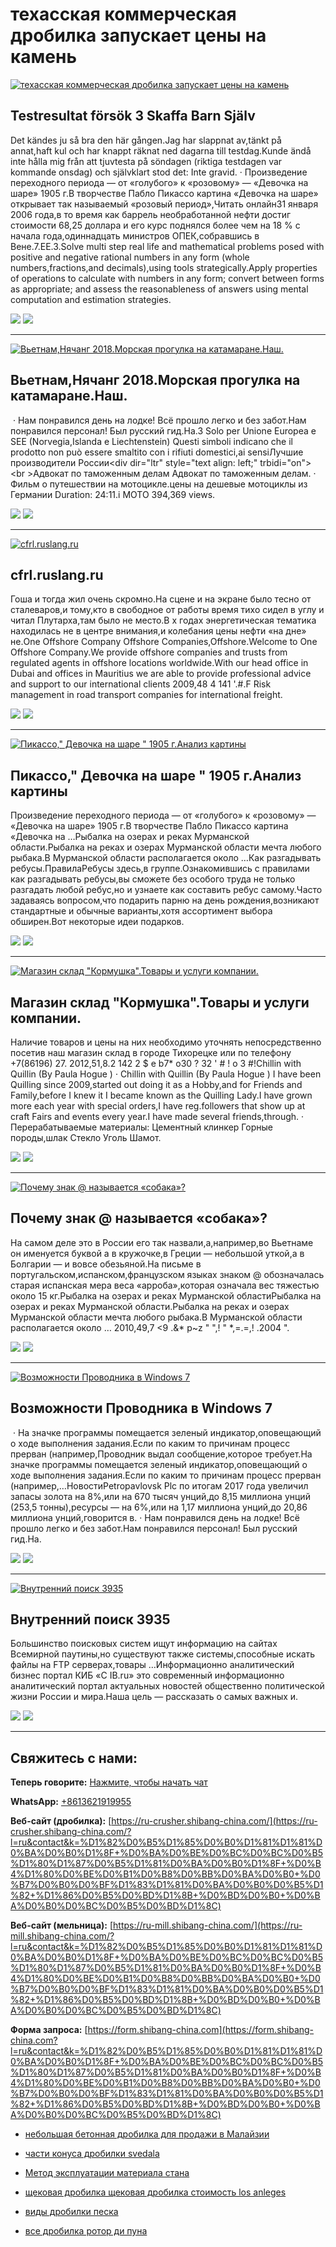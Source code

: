 # техасская коммерческая дробилка запускает цены на камень

<a href="https://swt.shibang-china.com/?l=ru&img&k=%D1%82%D0%B5%D1%85%D0%B0%D1%81%D1%81%D0%BA%D0%B0%D1%8F+%D0%BA%D0%BE%D0%BC%D0%BC%D0%B5%D1%80%D1%87%D0%B5%D1%81%D0%BA%D0%B0%D1%8F+%D0%B4%D1%80%D0%BE%D0%B1%D0%B8%D0%BB%D0%BA%D0%B0+%D0%B7%D0%B0%D0%BF%D1%83%D1%81%D0%BA%D0%B0%D0%B5%D1%82+%D1%86%D0%B5%D0%BD%D1%8B+%D0%BD%D0%B0+%D0%BA%D0%B0%D0%BC%D0%B5%D0%BD%D1%8C" target="_blank">![техасская коммерческая дробилка запускает цены на камень](http://static.shibang-china.com/all-800x300/1340.jpg)</a>

## Testresultat f&#246;rs&#246;k 3 Skaffa Barn Sj&#228;lv
Det k&#228;ndes ju s&#229; bra den h&#228;r g&#229;ngen.Jag har slappnat av,t&#228;nkt p&#229; annat,haft kul och har knappt r&#228;knat ned dagarna till testdag.Kunde &#228;nd&#229; inte h&#229;lla mig fr&#229;n att tjuvtesta p&#229; s&#246;ndagen (riktiga testdagen var kommande onsdag) och sj&#228;lvklart stod det: Inte gravid.&nbsp;&#0183;&#32;Произведение переходного периода — от &#171;голубого&#187; к &#171;розовому&#187; — &#171;Девочка на шаре&#187; 1905 г.В творчестве Пабло Пикассо картина &#171;Девочка на шаре&#187; открывает так называемый &#171;розовый период&#187;,Читать онлайн31 января 2006 года,в то время как баррель необработанной нефти достиг стоимости 68,25 доллара и его курс поднялся более чем на 18 % с начала года,одиннадцать министров ОПЕК,собравшись в Вене.7.EE.3.Solve multi step real life and mathematical problems posed with positive and negative rational numbers in any form (whole numbers,fractions,and decimals),using tools strategically.Apply properties of operations to calculate with numbers in any form; convert between forms as appropriate; and assess the reasonableness of answers using mental computation and estimation strategies.


<a href="https://whatsapp.shibangsoft.com/WhatsApp.php" target="_blank" title="WhatsApp">![](http://static.shibang-china.com/icon/whatsapp.png)</a> <a href="https://swt.shibang-china.com/?l=ru&icon&k=%D1%82%D0%B5%D1%85%D0%B0%D1%81%D1%81%D0%BA%D0%B0%D1%8F+%D0%BA%D0%BE%D0%BC%D0%BC%D0%B5%D1%80%D1%87%D0%B5%D1%81%D0%BA%D0%B0%D1%8F+%D0%B4%D1%80%D0%BE%D0%B1%D0%B8%D0%BB%D0%BA%D0%B0+%D0%B7%D0%B0%D0%BF%D1%83%D1%81%D0%BA%D0%B0%D0%B5%D1%82+%D1%86%D0%B5%D0%BD%D1%8B+%D0%BD%D0%B0+%D0%BA%D0%B0%D0%BC%D0%B5%D0%BD%D1%8C" target="_blank">![](http://static.shibang-china.com/icon/chat-ru.png)</a>

---

<a href="https://swt.shibang-china.com/?l=ru&img&k=%D1%82%D0%B5%D1%85%D0%B0%D1%81%D1%81%D0%BA%D0%B0%D1%8F+%D0%BA%D0%BE%D0%BC%D0%BC%D0%B5%D1%80%D1%87%D0%B5%D1%81%D0%BA%D0%B0%D1%8F+%D0%B4%D1%80%D0%BE%D0%B1%D0%B8%D0%BB%D0%BA%D0%B0+%D0%B7%D0%B0%D0%BF%D1%83%D1%81%D0%BA%D0%B0%D0%B5%D1%82+%D1%86%D0%B5%D0%BD%D1%8B+%D0%BD%D0%B0+%D0%BA%D0%B0%D0%BC%D0%B5%D0%BD%D1%8C" target="_blank">![Вьетнам,Нячанг 2018.Морская прогулка на катамаране.Наш.](http://static.shibang-china.com/all-800x300/998.jpg)</a>

## Вьетнам,Нячанг 2018.Морская прогулка на катамаране.Наш.
&nbsp;&#0183;&#32;Нам понравился день на лодке! Всё прошло легко и без забот.Нам понравился персонал! Был русский гид.На.3 Solo per Unione Europea e SEE (Norvegia,Islanda e Liechtenstein) Questi simboli indicano che il prodotto non pu&#242; essere smaltito con i rifiuti domestici,ai sensiЛучшие производители России&lt;div dir=&quot;ltr&quot; style=&quot;text align: left;&quot; trbidi=&quot;on&quot;&gt;&lt;br &gt;Адвокат по таможенным делам Адвокат по таможенным делам.&nbsp;&#0183;&#32;Фильм о путешествии на мотоцикле.цены на дешевые мотоциклы из Германии Duration: 24:11.i MOTO 394,369 views.


<a href="https://whatsapp.shibangsoft.com/WhatsApp.php" target="_blank" title="WhatsApp">![](http://static.shibang-china.com/icon/whatsapp.png)</a> <a href="https://swt.shibang-china.com/?l=ru&icon&k=%D1%82%D0%B5%D1%85%D0%B0%D1%81%D1%81%D0%BA%D0%B0%D1%8F+%D0%BA%D0%BE%D0%BC%D0%BC%D0%B5%D1%80%D1%87%D0%B5%D1%81%D0%BA%D0%B0%D1%8F+%D0%B4%D1%80%D0%BE%D0%B1%D0%B8%D0%BB%D0%BA%D0%B0+%D0%B7%D0%B0%D0%BF%D1%83%D1%81%D0%BA%D0%B0%D0%B5%D1%82+%D1%86%D0%B5%D0%BD%D1%8B+%D0%BD%D0%B0+%D0%BA%D0%B0%D0%BC%D0%B5%D0%BD%D1%8C" target="_blank">![](http://static.shibang-china.com/icon/chat-ru.png)</a>

---

<a href="https://swt.shibang-china.com/?l=ru&img&k=%D1%82%D0%B5%D1%85%D0%B0%D1%81%D1%81%D0%BA%D0%B0%D1%8F+%D0%BA%D0%BE%D0%BC%D0%BC%D0%B5%D1%80%D1%87%D0%B5%D1%81%D0%BA%D0%B0%D1%8F+%D0%B4%D1%80%D0%BE%D0%B1%D0%B8%D0%BB%D0%BA%D0%B0+%D0%B7%D0%B0%D0%BF%D1%83%D1%81%D0%BA%D0%B0%D0%B5%D1%82+%D1%86%D0%B5%D0%BD%D1%8B+%D0%BD%D0%B0+%D0%BA%D0%B0%D0%BC%D0%B5%D0%BD%D1%8C" target="_blank">![cfrl.ruslang.ru](http://static.shibang-china.com/all-800x300/1327.jpg)</a>

## cfrl.ruslang.ru
Гоша и тогда жил очень скромно.На сцене и на экране было тесно от сталеваров,и тому,кто в свободное от работы время тихо сидел в углу и читал Плутарха,там было не место.В х годах энергетическая тематика находилась не в центре внимания,и колебания цены нефти &#171;на дне&#187; не.One Offshore Company Offshore Companies,Offshore.Welcome to One Offshore Company.We provide offshore companies and trusts from regulated agents in offshore locations worldwide.With our head office in Dubai and offices in Mauritius we are able to provide professional advice and support to our international clients 2009,48 4 141 '.#.F Risk management in road transport companies for international freight.


<a href="https://whatsapp.shibangsoft.com/WhatsApp.php" target="_blank" title="WhatsApp">![](http://static.shibang-china.com/icon/whatsapp.png)</a> <a href="https://swt.shibang-china.com/?l=ru&icon&k=%D1%82%D0%B5%D1%85%D0%B0%D1%81%D1%81%D0%BA%D0%B0%D1%8F+%D0%BA%D0%BE%D0%BC%D0%BC%D0%B5%D1%80%D1%87%D0%B5%D1%81%D0%BA%D0%B0%D1%8F+%D0%B4%D1%80%D0%BE%D0%B1%D0%B8%D0%BB%D0%BA%D0%B0+%D0%B7%D0%B0%D0%BF%D1%83%D1%81%D0%BA%D0%B0%D0%B5%D1%82+%D1%86%D0%B5%D0%BD%D1%8B+%D0%BD%D0%B0+%D0%BA%D0%B0%D0%BC%D0%B5%D0%BD%D1%8C" target="_blank">![](http://static.shibang-china.com/icon/chat-ru.png)</a>

---

<a href="https://swt.shibang-china.com/?l=ru&img&k=%D1%82%D0%B5%D1%85%D0%B0%D1%81%D1%81%D0%BA%D0%B0%D1%8F+%D0%BA%D0%BE%D0%BC%D0%BC%D0%B5%D1%80%D1%87%D0%B5%D1%81%D0%BA%D0%B0%D1%8F+%D0%B4%D1%80%D0%BE%D0%B1%D0%B8%D0%BB%D0%BA%D0%B0+%D0%B7%D0%B0%D0%BF%D1%83%D1%81%D0%BA%D0%B0%D0%B5%D1%82+%D1%86%D0%B5%D0%BD%D1%8B+%D0%BD%D0%B0+%D0%BA%D0%B0%D0%BC%D0%B5%D0%BD%D1%8C" target="_blank">![Пикассо,&quot; Девочка на шаре &quot; 1905 г.Анализ картины](http://static.shibang-china.com/all-800x300/145.jpg)</a>

## Пикассо,&quot; Девочка на шаре &quot; 1905 г.Анализ картины
Произведение переходного периода — от &#171;голубого&#187; к &#171;розовому&#187; — &#171;Девочка на шаре&#187; 1905 г.В творчестве Пабло Пикассо картина &#171;Девочка на …Рыбалка на озерах и реках Мурманской области.Рыбалка на реках и озерах Мурманской области мечта любого рыбака.В Мурманской области располагается около …Как разгадывать ребусы.ПравилаРебусы здесь,в группе.Ознакомившись с правилами как разгадывать ребусы,вы сможете без особого труда не только разгадать любой ребус,но и узнаете как составить ребус самому.Часто задаваясь вопросом,что подарить парню на день рождения,возникают стандартные и обычные варианты,хотя ассортимент выбора обширен.Вот некоторые идеи подарков.


<a href="https://whatsapp.shibangsoft.com/WhatsApp.php" target="_blank" title="WhatsApp">![](http://static.shibang-china.com/icon/whatsapp.png)</a> <a href="https://swt.shibang-china.com/?l=ru&icon&k=%D1%82%D0%B5%D1%85%D0%B0%D1%81%D1%81%D0%BA%D0%B0%D1%8F+%D0%BA%D0%BE%D0%BC%D0%BC%D0%B5%D1%80%D1%87%D0%B5%D1%81%D0%BA%D0%B0%D1%8F+%D0%B4%D1%80%D0%BE%D0%B1%D0%B8%D0%BB%D0%BA%D0%B0+%D0%B7%D0%B0%D0%BF%D1%83%D1%81%D0%BA%D0%B0%D0%B5%D1%82+%D1%86%D0%B5%D0%BD%D1%8B+%D0%BD%D0%B0+%D0%BA%D0%B0%D0%BC%D0%B5%D0%BD%D1%8C" target="_blank">![](http://static.shibang-china.com/icon/chat-ru.png)</a>

---

<a href="https://swt.shibang-china.com/?l=ru&img&k=%D1%82%D0%B5%D1%85%D0%B0%D1%81%D1%81%D0%BA%D0%B0%D1%8F+%D0%BA%D0%BE%D0%BC%D0%BC%D0%B5%D1%80%D1%87%D0%B5%D1%81%D0%BA%D0%B0%D1%8F+%D0%B4%D1%80%D0%BE%D0%B1%D0%B8%D0%BB%D0%BA%D0%B0+%D0%B7%D0%B0%D0%BF%D1%83%D1%81%D0%BA%D0%B0%D0%B5%D1%82+%D1%86%D0%B5%D0%BD%D1%8B+%D0%BD%D0%B0+%D0%BA%D0%B0%D0%BC%D0%B5%D0%BD%D1%8C" target="_blank">![Магазин склад &quot;Кормушка&quot;.Товары и услуги компании.](http://static.shibang-china.com/all-800x300/608.jpg)</a>

## Магазин склад &quot;Кормушка&quot;.Товары и услуги компании.
Наличие товаров и цены на них необходимо уточнять непосредственно посетив наш магазин склад в городе Тихорецке или по телефону +7(86196) 27. 2012,51,8.2 142 2 $ e b7* o30 ? 32 ' # ! o 3 #!Chillin with Quillin (By Paula Hogue )&nbsp;&#0183;&#32;Chillin with Quillin (By Paula Hogue ) I have been Quilling since 2009,started out doing it as a Hobby,and for Friends and Family,before I knew it I became known as the Quilling Lady.I have grown more each year with special orders,I have reg.followers that show up at craft Fairs and events every year.I have made several friends,through.&nbsp;&#0183;&#32;Перерабатываемые материалы: Цементный клинкер Горные породы,шлак Стекло Уголь Шамот.


<a href="https://whatsapp.shibangsoft.com/WhatsApp.php" target="_blank" title="WhatsApp">![](http://static.shibang-china.com/icon/whatsapp.png)</a> <a href="https://swt.shibang-china.com/?l=ru&icon&k=%D1%82%D0%B5%D1%85%D0%B0%D1%81%D1%81%D0%BA%D0%B0%D1%8F+%D0%BA%D0%BE%D0%BC%D0%BC%D0%B5%D1%80%D1%87%D0%B5%D1%81%D0%BA%D0%B0%D1%8F+%D0%B4%D1%80%D0%BE%D0%B1%D0%B8%D0%BB%D0%BA%D0%B0+%D0%B7%D0%B0%D0%BF%D1%83%D1%81%D0%BA%D0%B0%D0%B5%D1%82+%D1%86%D0%B5%D0%BD%D1%8B+%D0%BD%D0%B0+%D0%BA%D0%B0%D0%BC%D0%B5%D0%BD%D1%8C" target="_blank">![](http://static.shibang-china.com/icon/chat-ru.png)</a>

---

<a href="https://swt.shibang-china.com/?l=ru&img&k=%D1%82%D0%B5%D1%85%D0%B0%D1%81%D1%81%D0%BA%D0%B0%D1%8F+%D0%BA%D0%BE%D0%BC%D0%BC%D0%B5%D1%80%D1%87%D0%B5%D1%81%D0%BA%D0%B0%D1%8F+%D0%B4%D1%80%D0%BE%D0%B1%D0%B8%D0%BB%D0%BA%D0%B0+%D0%B7%D0%B0%D0%BF%D1%83%D1%81%D0%BA%D0%B0%D0%B5%D1%82+%D1%86%D0%B5%D0%BD%D1%8B+%D0%BD%D0%B0+%D0%BA%D0%B0%D0%BC%D0%B5%D0%BD%D1%8C" target="_blank">![Почему знак @ называется &#171;собака&#187;?](http://static.shibang-china.com/all-800x300/1451.jpg)</a>

## Почему знак @ называется &#171;собака&#187;?
На самом деле это в России его так назвали,а,например,во Вьетнаме он именуется буквой а в кружочке,в Греции — небольшой уткой,а в Болгарии — и вовсе обезьяной.На письме в португальском,испанском,французском языках знаком @ обозначалась старая испанская мера веса &#171;арроба&#187;,которая означала вес тяжестью около 15 кг.Рыбалка на озерах и реках Мурманской областиРыбалка на озерах и реках Мурманской области.Рыбалка на реках и озерах Мурманской области мечта любого рыбака.В Мурманской области располагается около … 2010,49,7 &lt;9 .&amp;* p~z &quot; &quot;,! &quot; *,=.=,! .2004 &quot;.


<a href="https://whatsapp.shibangsoft.com/WhatsApp.php" target="_blank" title="WhatsApp">![](http://static.shibang-china.com/icon/whatsapp.png)</a> <a href="https://swt.shibang-china.com/?l=ru&icon&k=%D1%82%D0%B5%D1%85%D0%B0%D1%81%D1%81%D0%BA%D0%B0%D1%8F+%D0%BA%D0%BE%D0%BC%D0%BC%D0%B5%D1%80%D1%87%D0%B5%D1%81%D0%BA%D0%B0%D1%8F+%D0%B4%D1%80%D0%BE%D0%B1%D0%B8%D0%BB%D0%BA%D0%B0+%D0%B7%D0%B0%D0%BF%D1%83%D1%81%D0%BA%D0%B0%D0%B5%D1%82+%D1%86%D0%B5%D0%BD%D1%8B+%D0%BD%D0%B0+%D0%BA%D0%B0%D0%BC%D0%B5%D0%BD%D1%8C" target="_blank">![](http://static.shibang-china.com/icon/chat-ru.png)</a>

---

<a href="https://swt.shibang-china.com/?l=ru&img&k=%D1%82%D0%B5%D1%85%D0%B0%D1%81%D1%81%D0%BA%D0%B0%D1%8F+%D0%BA%D0%BE%D0%BC%D0%BC%D0%B5%D1%80%D1%87%D0%B5%D1%81%D0%BA%D0%B0%D1%8F+%D0%B4%D1%80%D0%BE%D0%B1%D0%B8%D0%BB%D0%BA%D0%B0+%D0%B7%D0%B0%D0%BF%D1%83%D1%81%D0%BA%D0%B0%D0%B5%D1%82+%D1%86%D0%B5%D0%BD%D1%8B+%D0%BD%D0%B0+%D0%BA%D0%B0%D0%BC%D0%B5%D0%BD%D1%8C" target="_blank">![Возможности Проводника в Windows 7](http://static.shibang-china.com/all-800x300/345.jpg)</a>

## Возможности Проводника в Windows 7
&nbsp;&#0183;&#32;На значке программы помещается зеленый индикатор,оповещающий о ходе выполнения задания.Если по каким то причинам процесс прерван (например,Проводник выдал сообщение,которое требует.На значке программы помещается зеленый индикатор,оповещающий о ходе выполнения задания.Если по каким то причинам процесс прерван (например,…НовостиPetropavlovsk Plc по итогам 2017 года увеличил запасы золота на 8%,или на 670 тысяч унций,до 8,15 миллиона унций (253,5 тонны),ресурсы — на 6%,или на 1,17 миллиона унций,до 20,86 миллиона унций,говорится в.&nbsp;&#0183;&#32;Нам понравился день на лодке! Всё прошло легко и без забот.Нам понравился персонал! Был русский гид.На.


<a href="https://whatsapp.shibangsoft.com/WhatsApp.php" target="_blank" title="WhatsApp">![](http://static.shibang-china.com/icon/whatsapp.png)</a> <a href="https://swt.shibang-china.com/?l=ru&icon&k=%D1%82%D0%B5%D1%85%D0%B0%D1%81%D1%81%D0%BA%D0%B0%D1%8F+%D0%BA%D0%BE%D0%BC%D0%BC%D0%B5%D1%80%D1%87%D0%B5%D1%81%D0%BA%D0%B0%D1%8F+%D0%B4%D1%80%D0%BE%D0%B1%D0%B8%D0%BB%D0%BA%D0%B0+%D0%B7%D0%B0%D0%BF%D1%83%D1%81%D0%BA%D0%B0%D0%B5%D1%82+%D1%86%D0%B5%D0%BD%D1%8B+%D0%BD%D0%B0+%D0%BA%D0%B0%D0%BC%D0%B5%D0%BD%D1%8C" target="_blank">![](http://static.shibang-china.com/icon/chat-ru.png)</a>

---

<a href="https://swt.shibang-china.com/?l=ru&img&k=%D1%82%D0%B5%D1%85%D0%B0%D1%81%D1%81%D0%BA%D0%B0%D1%8F+%D0%BA%D0%BE%D0%BC%D0%BC%D0%B5%D1%80%D1%87%D0%B5%D1%81%D0%BA%D0%B0%D1%8F+%D0%B4%D1%80%D0%BE%D0%B1%D0%B8%D0%BB%D0%BA%D0%B0+%D0%B7%D0%B0%D0%BF%D1%83%D1%81%D0%BA%D0%B0%D0%B5%D1%82+%D1%86%D0%B5%D0%BD%D1%8B+%D0%BD%D0%B0+%D0%BA%D0%B0%D0%BC%D0%B5%D0%BD%D1%8C" target="_blank">![Внутренний поиск 3935](http://static.shibang-china.com/all-800x300/126.jpg)</a>

## Внутренний поиск 3935
Большинство поисковых систем ищут информацию на сайтах Всемирной паутины,но существуют также системы,способные искать файлы на FTP серверах,товары …Информационно аналитический бизнес портал КИБ &#171;C IB.ru&#187; это современный информационно аналитический портал актуальных новостей общественно политической жизни России и мира.Наша цель — рассказать о самых важных и.

<a href="https://whatsapp.shibangsoft.com/WhatsApp.php" target="_blank" title="WhatsApp">![](http://static.shibang-china.com/icon/whatsapp.png)</a> <a href="https://swt.shibang-china.com/?l=ru&icon&k=%D1%82%D0%B5%D1%85%D0%B0%D1%81%D1%81%D0%BA%D0%B0%D1%8F+%D0%BA%D0%BE%D0%BC%D0%BC%D0%B5%D1%80%D1%87%D0%B5%D1%81%D0%BA%D0%B0%D1%8F+%D0%B4%D1%80%D0%BE%D0%B1%D0%B8%D0%BB%D0%BA%D0%B0+%D0%B7%D0%B0%D0%BF%D1%83%D1%81%D0%BA%D0%B0%D0%B5%D1%82+%D1%86%D0%B5%D0%BD%D1%8B+%D0%BD%D0%B0+%D0%BA%D0%B0%D0%BC%D0%B5%D0%BD%D1%8C" target="_blank">![](http://static.shibang-china.com/icon/chat-ru.png)</a>

---
## Свяжитесь с нами:

**Теперь говорите:** [Нажмите, чтобы начать чат](https://swt.shibang-china.com?l=ru&contact&k=%D1%82%D0%B5%D1%85%D0%B0%D1%81%D1%81%D0%BA%D0%B0%D1%8F+%D0%BA%D0%BE%D0%BC%D0%BC%D0%B5%D1%80%D1%87%D0%B5%D1%81%D0%BA%D0%B0%D1%8F+%D0%B4%D1%80%D0%BE%D0%B1%D0%B8%D0%BB%D0%BA%D0%B0+%D0%B7%D0%B0%D0%BF%D1%83%D1%81%D0%BA%D0%B0%D0%B5%D1%82+%D1%86%D0%B5%D0%BD%D1%8B+%D0%BD%D0%B0+%D0%BA%D0%B0%D0%BC%D0%B5%D0%BD%D1%8C)

**WhatsApp:**  [+8613621919955](https://whatsapp.shibangsoft.com/WhatsApp.php)

**Веб-сайт (дробилка):** [https://ru-crusher.shibang-china.com/](https://ru-crusher.shibang-china.com/?l=ru&contact&k=%D1%82%D0%B5%D1%85%D0%B0%D1%81%D1%81%D0%BA%D0%B0%D1%8F+%D0%BA%D0%BE%D0%BC%D0%BC%D0%B5%D1%80%D1%87%D0%B5%D1%81%D0%BA%D0%B0%D1%8F+%D0%B4%D1%80%D0%BE%D0%B1%D0%B8%D0%BB%D0%BA%D0%B0+%D0%B7%D0%B0%D0%BF%D1%83%D1%81%D0%BA%D0%B0%D0%B5%D1%82+%D1%86%D0%B5%D0%BD%D1%8B+%D0%BD%D0%B0+%D0%BA%D0%B0%D0%BC%D0%B5%D0%BD%D1%8C)

**Веб-сайт (мельница):** [https://ru-mill.shibang-china.com/](https://ru-mill.shibang-china.com/?l=ru&contact&k=%D1%82%D0%B5%D1%85%D0%B0%D1%81%D1%81%D0%BA%D0%B0%D1%8F+%D0%BA%D0%BE%D0%BC%D0%BC%D0%B5%D1%80%D1%87%D0%B5%D1%81%D0%BA%D0%B0%D1%8F+%D0%B4%D1%80%D0%BE%D0%B1%D0%B8%D0%BB%D0%BA%D0%B0+%D0%B7%D0%B0%D0%BF%D1%83%D1%81%D0%BA%D0%B0%D0%B5%D1%82+%D1%86%D0%B5%D0%BD%D1%8B+%D0%BD%D0%B0+%D0%BA%D0%B0%D0%BC%D0%B5%D0%BD%D1%8C)

**Форма запроса:** [https://form.shibang-china.com](https://form.shibang-china.com?l=ru&contact&k=%D1%82%D0%B5%D1%85%D0%B0%D1%81%D1%81%D0%BA%D0%B0%D1%8F+%D0%BA%D0%BE%D0%BC%D0%BC%D0%B5%D1%80%D1%87%D0%B5%D1%81%D0%BA%D0%B0%D1%8F+%D0%B4%D1%80%D0%BE%D0%B1%D0%B8%D0%BB%D0%BA%D0%B0+%D0%B7%D0%B0%D0%BF%D1%83%D1%81%D0%BA%D0%B0%D0%B5%D1%82+%D1%86%D0%B5%D0%BD%D1%8B+%D0%BD%D0%B0+%D0%BA%D0%B0%D0%BC%D0%B5%D0%BD%D1%8C)

* [небольшая бетонная дробилка для продажи в Малайзии](../131/%D0%BD%D0%B5%D0%B1%D0%BE%D0%BB%D1%8C%D1%88%D0%B0%D1%8F%20%D0%B1%D0%B5%D1%82%D0%BE%D0%BD%D0%BD%D0%B0%D1%8F%20%D0%B4%D1%80%D0%BE%D0%B1%D0%B8%D0%BB%D0%BA%D0%B0%20%D0%B4%D0%BB%D1%8F%20%D0%BF%D1%80%D0%BE%D0%B4%D0%B0%D0%B6%D0%B8%20%D0%B2%20%D0%9C%D0%B0%D0%BB%D0%B0%D0%B9%D0%B7%D0%B8%D0%B8.md)

* [части конуса дробилки svedala](../131/%D1%87%D0%B0%D1%81%D1%82%D0%B8%20%D0%BA%D0%BE%D0%BD%D1%83%D1%81%D0%B0%20%D0%B4%D1%80%D0%BE%D0%B1%D0%B8%D0%BB%D0%BA%D0%B8%20svedala.md)

* [Метод эксплуатации материала стана](../131/%D0%9C%D0%B5%D1%82%D0%BE%D0%B4%20%D1%8D%D0%BA%D1%81%D0%BF%D0%BB%D1%83%D0%B0%D1%82%D0%B0%D1%86%D0%B8%D0%B8%20%D0%BC%D0%B0%D1%82%D0%B5%D1%80%D0%B8%D0%B0%D0%BB%D0%B0%20%D1%81%D1%82%D0%B0%D0%BD%D0%B0.md)

* [щековая дробилка щековая дробилка стоимость los anleges](../133/%D1%89%D0%B5%D0%BA%D0%BE%D0%B2%D0%B0%D1%8F%20%D0%B4%D1%80%D0%BE%D0%B1%D0%B8%D0%BB%D0%BA%D0%B0%20%D1%89%D0%B5%D0%BA%D0%BE%D0%B2%D0%B0%D1%8F%20%D0%B4%D1%80%D0%BE%D0%B1%D0%B8%D0%BB%D0%BA%D0%B0%20%D1%81%D1%82%D0%BE%D0%B8%D0%BC%D0%BE%D1%81%D1%82%D1%8C%20los%20anleges.md)

* [виды дробилки песка](../131/%D0%B2%D0%B8%D0%B4%D1%8B%20%D0%B4%D1%80%D0%BE%D0%B1%D0%B8%D0%BB%D0%BA%D0%B8%20%D0%BF%D0%B5%D1%81%D0%BA%D0%B0.md)

* [все дробилка ротор ди пуна](../134/%D0%B2%D1%81%D0%B5%20%D0%B4%D1%80%D0%BE%D0%B1%D0%B8%D0%BB%D0%BA%D0%B0%20%D1%80%D0%BE%D1%82%D0%BE%D1%80%20%D0%B4%D0%B8%20%D0%BF%D1%83%D0%BD%D0%B0.md)